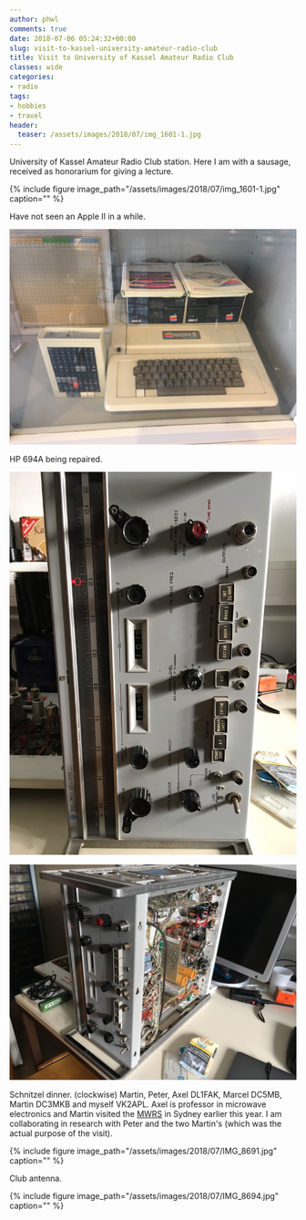 ```yaml
---
author: phwl
comments: true
date: 2018-07-06 05:24:32+00:00
slug: visit-to-kassel-university-amateur-radio-club
title: Visit to University of Kassel Amateur Radio Club
classes: wide
categories:
- radio
tags:
- hobbies
- travel
header:
  teaser: /assets/images/2018/07/img_1601-1.jpg
---
```


University of Kassel Amateur Radio Club station. Here I am with a sausage, received as honorarium for giving a lecture.

{% include figure image_path="/assets/images/2018/07/img_1601-1.jpg" caption="" %}

<!-- more -->

Have not seen an Apple II in a while.

![](/assets/images/2018/07/img_1591.jpg)

HP 694A being repaired.

![](/assets/images/2018/07/img_1605.jpg)

![](/assets/images/2018/07/img_1604.jpg)

Schnitzel dinner. (clockwise) Martin, Peter, Axel DL1FAK, Marcel DC5MB, Martin DC3MKB and myself VK2APL. Axel is professor in microwave electronics and Martin visited the [MWRS](http://www.mwrs.org.au/) in Sydney earlier this year. I am collaborating in research with Peter and the two Martin's (which was the actual purpose of the visit).

[
](/assets/images/2018/07/IMG_8691.jpg){% include figure image_path="/assets/images/2018/07/IMG_8691.jpg" caption="" %}

Club antenna.

{% include figure image_path="/assets/images/2018/07/IMG_8694.jpg" caption="" %}
